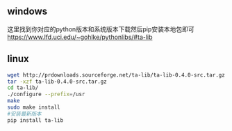 ## windows
这里找到你对应的python版本和系统版本下载然后pip安装本地包即可
https://www.lfd.uci.edu/~gohlke/pythonlibs/#ta-lib

## linux
```bash
wget http://prdownloads.sourceforge.net/ta-lib/ta-lib-0.4.0-src.tar.gz
tar -xzf ta-lib-0.4.0-src.tar.gz
cd ta-lib/
./configure --prefix=/usr
make
sudo make install
#安装最新版本
pip install ta-lib
```